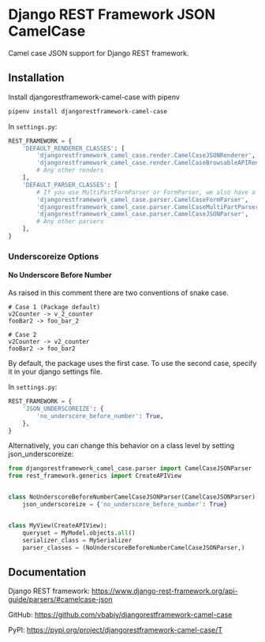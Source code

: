 
# Django REST Framework JSON CamelCase

Camel case JSON support for Django REST framework.

## Installation

Install djangorestframework-camel-case with pipenv

```bash
pipenv install djangorestframework-camel-case
```

In `settings.py`:

```python
REST_FRAMEWORK = {
    'DEFAULT_RENDERER_CLASSES': [
        'djangorestframework_camel_case.render.CamelCaseJSONRenderer',
        'djangorestframework_camel_case.render.CamelCaseBrowsableAPIRenderer',
        # Any other renders
    ],
    'DEFAULT_PARSER_CLASSES': [
        # If you use MultiPartFormParser or FormParser, we also have a camel case version
        'djangorestframework_camel_case.parser.CamelCaseFormParser',
        'djangorestframework_camel_case.parser.CamelCaseMultiPartParser',
        'djangorestframework_camel_case.parser.CamelCaseJSONParser',
        # Any other parsers
    ],
}
```

### Underscoreize Options

#### No Underscore Before Number

As raised in this comment there are two conventions of snake case.

```text
# Case 1 (Package default)
v2Counter -> v_2_counter
fooBar2 -> foo_bar_2

# Case 2
v2Counter -> v2_counter
fooBar2 -> foo_bar2
```

By default, the package uses the first case. To use the second case, specify it in your django settings file.

In `settings.py`:

```python
REST_FRAMEWORK = {
    'JSON_UNDERSCOREIZE': {
        'no_underscore_before_number': True,
    },
}
```

Alternatively, you can change this behavior on a class level by setting json_underscoreize:

```python
from djangorestframework_camel_case.parser import CamelCaseJSONParser
from rest_framework.generics import CreateAPIView


class NoUnderscoreBeforeNumberCamelCaseJSONParser(CamelCaseJSONParser):
    json_underscoreize = {'no_underscore_before_number': True}


class MyView(CreateAPIView):
    queryset = MyModel.objects.all()
    serializer_class = MySerializer
    parser_classes = (NoUnderscoreBeforeNumberCamelCaseJSONParser,)
```

## Documentation

Django REST framework: <https://www.django-rest-framework.org/api-guide/parsers/#camelcase-json>

GitHub: <https://github.com/vbabiy/djangorestframework-camel-case>

PyPI: <https://pypi.org/project/djangorestframework-camel-case/T>

